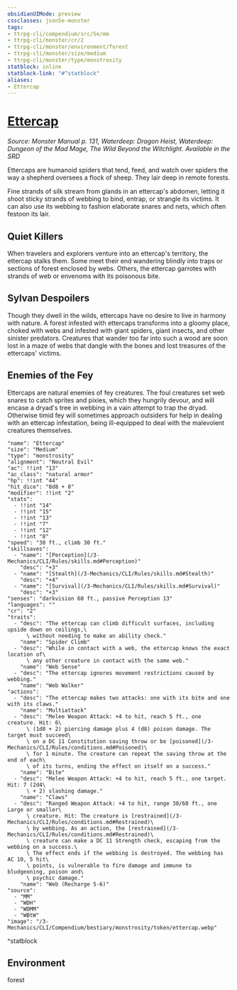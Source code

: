 ```yaml
---
obsidianUIMode: preview
cssclasses: json5e-monster
tags:
- ttrpg-cli/compendium/src/5e/mm
- ttrpg-cli/monster/cr/2
- ttrpg-cli/monster/environment/forest
- ttrpg-cli/monster/size/medium
- ttrpg-cli/monster/type/monstrosity
statblock: inline
statblock-link: "#^statblock"
aliases:
- Ettercap
---
```

# [Ettercap](3-Mechanics\CLI\Compendium\bestiary\monstrosity/ettercap.md)
*Source: Monster Manual p. 131, Waterdeep: Dragon Heist, Waterdeep: Dungeon of the Mad Mage, The Wild Beyond the Witchlight. Available in the <span title='Systems Reference Document (5.1)'>SRD</span>*  

Ettercaps are humanoid spiders that tend, feed, and watch over spiders the way a shepherd oversees a flock of sheep. They lair deep in remote forests.

Fine strands of silk stream from glands in an ettercap's abdomen, letting it shoot sticky strands of webbing to bind, entrap, or strangle its victims. It can also use its webbing to fashion elaborate snares and nets, which often festoon its lair.

## Quiet Killers

When travelers and explorers venture into an ettercap's territory, the ettercap stalks them. Some meet their end wandering blindly into traps or sections of forest enclosed by webs. Others, the ettercap garrotes with strands of web or envenoms with its poisonous bite.

## Sylvan Despoilers

Though they dwell in the wilds, ettercaps have no desire to live in harmony with nature. A forest infested with ettercaps transforms into a gloomy place, choked with webs and infested with giant spiders, giant insects, and other sinister predators. Creatures that wander too far into such a wood are soon lost in a maze of webs that dangle with the bones and lost treasures of the ettercaps' victims.

## Enemies of the Fey

Ettercaps are natural enemies of fey creatures. The foul creatures set web snares to catch sprites and pixies, which they hungrily devour, and will encase a dryad's tree in webbing in a vain attempt to trap the dryad. Otherwise timid fey will sometimes approach outsiders for help in dealing with an ettercap infestation, being ill-equipped to deal with the malevolent creatures themselves.

```statblock
"name": "Ettercap"
"size": "Medium"
"type": "monstrosity"
"alignment": "Neutral Evil"
"ac": !!int "13"
"ac_class": "natural armor"
"hp": !!int "44"
"hit_dice": "8d8 + 8"
"modifier": !!int "2"
"stats":
  - !!int "14"
  - !!int "15"
  - !!int "13"
  - !!int "7"
  - !!int "12"
  - !!int "8"
"speed": "30 ft., climb 30 ft."
"skillsaves":
  - "name": "[Perception](/3-Mechanics/CLI/Rules/skills.md#Perception)"
    "desc": "+3"
  - "name": "[Stealth](/3-Mechanics/CLI/Rules/skills.md#Stealth)"
    "desc": "+4"
  - "name": "[Survival](/3-Mechanics/CLI/Rules/skills.md#Survival)"
    "desc": "+3"
"senses": "darkvision 60 ft., passive Perception 13"
"languages": ""
"cr": "2"
"traits":
  - "desc": "The ettercap can climb difficult surfaces, including upside down on ceilings,\
      \ without needing to make an ability check."
    "name": "Spider Climb"
  - "desc": "While in contact with a web, the ettercap knows the exact location of\
      \ any other creature in contact with the same web."
    "name": "Web Sense"
  - "desc": "The ettercap ignores movement restrictions caused by webbing."
    "name": "Web Walker"
"actions":
  - "desc": "The ettercap makes two attacks: one with its bite and one with its claws."
    "name": "Multiattack"
  - "desc": "Melee Weapon Attack: +4 to hit, reach 5 ft., one creature. Hit: 6\
      \ (1d8 + 2) piercing damage plus 4 (d8) poison damage. The target must succeed\
      \ on a DC 11 Constitution saving throw or be [poisoned](/3-Mechanics/CLI/Rules/conditions.md#Poisoned)\
      \ for 1 minute. The creature can repeat the saving throw at the end of each\
      \ of its turns, ending the effect on itself on a success."
    "name": "Bite"
  - "desc": "Melee Weapon Attack: +4 to hit, reach 5 ft., one target. Hit: 7 (2d4\
      \ + 2) slashing damage."
    "name": "Claws"
  - "desc": "Ranged Weapon Attack: +4 to hit, range 30/60 ft., one Large or smaller\
      \ creature. Hit: The creature is [restrained](/3-Mechanics/CLI/Rules/conditions.md#Restrained)\
      \ by webbing. As an action, the [restrained](/3-Mechanics/CLI/Rules/conditions.md#Restrained)\
      \ creature can make a DC 11 Strength check, escaping from the webbing on a success.\
      \ The effect ends if the webbing is destroyed. The webbing has AC 10, 5 hit\
      \ points, is vulnerable to fire damage and immune to bludgeoning, poison and\
      \ psychic damage."
    "name": "Web (Recharge 5-6)"
"source":
  - "MM"
  - "WDH"
  - "WDMM"
  - "WBtW"
"image": "/3-Mechanics/CLI/Compendium/bestiary/monstrosity/token/ettercap.webp"
```
^statblock

## Environment

forest